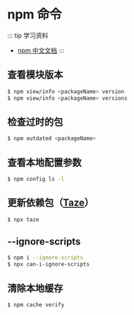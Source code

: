 # npm 命令

::: tip 学习资料
- [npm 中文文档](https://www.npmjs.cn/)
:::

## 查看模块版本
```sh
$ npm view/info <packageName> version
$ npm view/info <packageName> versions
```
## 检查过时的包
```sh
$ npm outdated <packageName>
```

## 查看本地配置参数
```sh
$ npm config ls -l
```

## 更新依赖包（[Taze](https://github.com/antfu/taze)）
```sh
$ npx taze
```

## --ignore-scripts
```sh
$ npm i --ignore-scripts
$ npx can-i-ignore-scripts
```

## 清除本地缓存
```sh
$ npm cache verify
```
